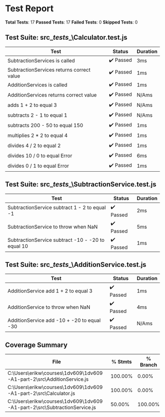 # Test Report
**Total Tests**: 17
**Passed Tests**: 17
**Failed Tests**: 0
**Skipped Tests**: 0

## Test Suite: src\__tests__\Calculator.test.js
| Test | Status | Duration |
|------|--------|----------|
| SubtractionServices is called | ✔️ Passed | 3ms |
| SubtractionServices returns correct value | ✔️ Passed | 1ms |
| AdditionServices is called | ✔️ Passed | 1ms |
| AdditionServices returns correct value | ✔️ Passed | N/Ams |
| adds 1 + 2 to equal 3 | ✔️ Passed | N/Ams |
| subtracts 2 - 1 to equal 1 | ✔️ Passed | N/Ams |
| subtracts 200 - 50 to equal 150 | ✔️ Passed | 1ms |
| multiplies 2 * 2 to equal 4 | ✔️ Passed | 1ms |
| divides 4 / 2 to equal 2 | ✔️ Passed | 1ms |
| divides 10 / 0 to equal Error | ✔️ Passed | 6ms |
| divides 0 / 1 to equal Error | ✔️ Passed | 1ms |

## Test Suite: src\__tests__\SubtractionService.test.js
| Test | Status | Duration |
|------|--------|----------|
| SubtractionService subtract 1 - 2 to equal -1 | ✔️ Passed | 2ms |
| SubtractionService to throw when NaN | ✔️ Passed | 5ms |
| SubtractionService subtract -10 - -20 to equal 10 | ✔️ Passed | 1ms |

## Test Suite: src\__tests__\AdditionService.test.js
| Test | Status | Duration |
|------|--------|----------|
| AdditionService add 1 + 2 to equal 3 | ✔️ Passed | 1ms |
| AdditionService to throw when NaN | ✔️ Passed | 4ms |
| AdditionService add -10 + -20 to equal -30 | ✔️ Passed | N/Ams |

## Coverage Summary
| File | % Stmts | % Branch | % Funcs | % Lines |
|------|---------|----------|---------|---------|
| C:\Users\erikw\courses\1dv609\1dv609-A1-part-2\src\AdditionService.js | 100.00% | 0.00% | 100.00% | 100.00% |
| C:\Users\erikw\courses\1dv609\1dv609-A1-part-2\src\Calculator.js | 100.00% | 0.00% | 100.00% | 100.00% |
| C:\Users\erikw\courses\1dv609\1dv609-A1-part-2\src\SubtractionService.js | 50.00% | 100.00% | 0.00% | 50.00% |

